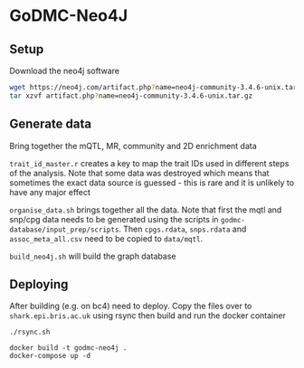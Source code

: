 # GoDMC-Neo4J

## Setup

Download the neo4j software

```bash
wget https://neo4j.com/artifact.php?name=neo4j-community-3.4.6-unix.tar.gz
tar xzvf artifact.php?name=neo4j-community-3.4.6-unix.tar.gz
```

## Generate data

Bring together the mQTL, MR, community and 2D enrichment data

`trait_id_master.r` creates a key to map the trait IDs used in different steps of the analysis. Note that some data was destroyed which means that sometimes the exact data source is guessed - this is rare and it is unlikely to have any major effect

`organise_data.sh` brings together all the data. Note that first the mqtl and snp/cpg data needs to be generated using the scripts in `godmc-database/input_prep/scripts`. Then `cpgs.rdata`, `snps.rdata` and `assoc_meta_all.csv` need to be copied to  `data/mqtl`.

`build_neo4j.sh` will build the graph database


## Deploying

After building (e.g. on bc4) need to deploy.
Copy the files over to `shark.epi.bris.ac.uk` using rsync then build and run the docker container


```
./rsync.sh
```

```
docker build -t godmc-neo4j .
docker-compose up -d
```


